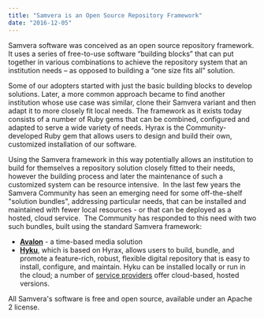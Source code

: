```yaml
---
title: "Samvera is an Open Source Repository Framework"
date: "2016-12-05"
---
```


Samvera software was conceived as an open source repository framework. It uses a series of free-to-use software “building blocks” that can put together in various combinations to achieve the repository system that an institution needs – as opposed to building a “one size fits all” solution.

Some of our adopters started with just the basic building blocks to develop solutions. Later, a more common approach became to find another institution whose use case was similar, clone their Samvera variant and then adapt it to more closely fit local needs. The framework as it exists today consists of a number of Ruby gems that can be combined, configured and adapted to serve a wide variety of needs. Hyrax is the Community-developed Ruby gem that allows users to design and build their own, customized installation of our software.

Using the Samvera framework in this way potentially allows an institution to build for themselves a repository solution closely fitted to their needs, however the building process and later the maintenance of such a customized system can be resource intensive.  In the last few years the Samvera Community has seen an emerging need for some off-the-shelf "solution bundles", addressing particular needs, that can be installed and maintained with fewer local resources - or that can be deployed as a hosted, cloud service.  The Community has responded to this need with two such bundles, built using the standard Samvera framework:

- [**Avalon**](http://www.avalonmediasystem.org/project) - a time-based media solution
- [**Hyku**](https://hyku.samvera.org/), which is based on Hyrax, allows users to build, bundle, and promote a feature-rich, robust, flexible digital repository that is easy to install, configure, and maintain. Hyku can be installed locally or run in the cloud; a number of [service providers](https://samvera.org/communication/service-providers/) offer cloud-based, hosted versions.

All Samvera's software is free and open source, available under an Apache 2 license.
